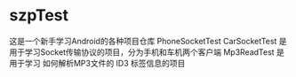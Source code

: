 # szpTest
这是一个新手学习Android的各种项目仓库
PhoneSocketTest CarSocketTest 是用于学习Socket传输协议的项目，分为手机和车机两个客户端
Mp3ReadTest 是用于学习 如何解析MP3文件的 ID3 标签信息的项目
